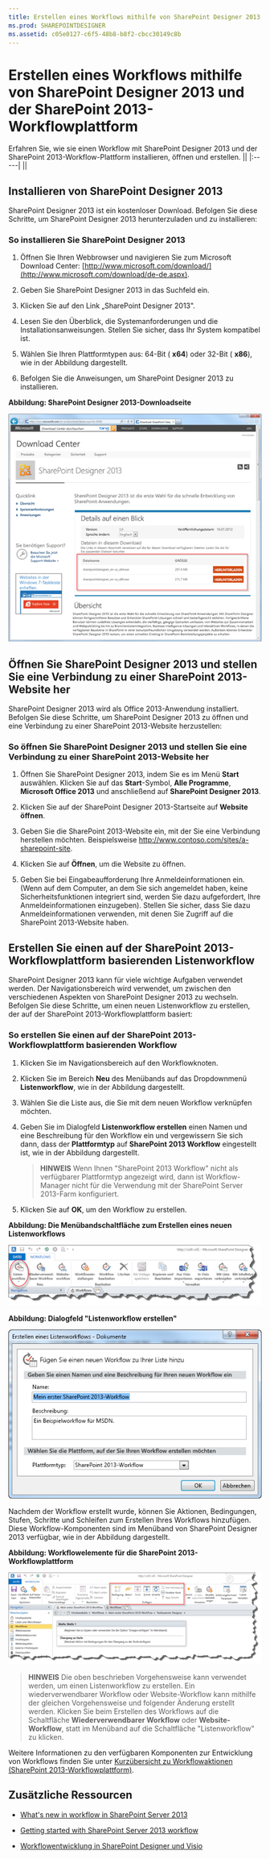 ```yaml
---
title: Erstellen eines Workflows mithilfe von SharePoint Designer 2013 und der SharePoint 2013-Workflowplattform
ms.prod: SHAREPOINTDESIGNER
ms.assetid: c05e0127-c6f5-48b8-b8f2-cbcc30149c8b
---
```



# Erstellen eines Workflows mithilfe von SharePoint Designer 2013 und der SharePoint 2013-Workflowplattform
Erfahren Sie, wie sie einen Workflow mit SharePoint Designer 2013 und der SharePoint 2013-Workflow-Plattform installieren, öffnen und erstellen. 
||
|:-----|
||
   

## Installieren von SharePoint Designer 2013
<a name="section1"> </a>

SharePoint Designer 2013 ist ein kostenloser Download. Befolgen Sie diese Schritte, um SharePoint Designer 2013 herunterzuladen und zu installieren: 
  
    
    

### So installieren Sie SharePoint Designer 2013


1. Öffnen Sie Ihren Webbrowser und navigieren Sie zum Microsoft Download Center:  [http://www.microsoft.com/download/](http://www.microsoft.com/download/de-de.aspx). 
    
  
2. Geben Sie SharePoint Designer 2013 in das Suchfeld ein.
    
  
3. Klicken Sie auf den Link „SharePoint Designer 2013". 
    
  
4. Lesen Sie den Überblick, die Systemanforderungen und die Installationsanweisungen. Stellen Sie sicher, dass Ihr System kompatibel ist. 
    
  
5. Wählen Sie Ihren Plattformtypen aus: 64-Bit ( **x64**) oder 32-Bit ( **x86**), wie in der Abbildung dargestellt. 
    
  
6. Befolgen Sie die Anweisungen, um SharePoint Designer 2013 zu installieren.
    
  

**Abbildung: SharePoint Designer 2013-Downloadseite**

  
    
    

  
    
    
![Die SharePoint Designer 2013-Downloadseite.](images/SPD15-install-connect-1.png)
  
    
    

  
    
    

  
    
    

## Öffnen Sie SharePoint Designer 2013 und stellen Sie eine Verbindung zu einer SharePoint 2013-Website her
<a name="section2"> </a>

SharePoint Designer 2013 wird als Office 2013-Anwendung installiert. Befolgen Sie diese Schritte, um SharePoint Designer 2013 zu öffnen und eine Verbindung zu einer SharePoint 2013-Website herzustellen: 
  
    
    

### So öffnen Sie SharePoint Designer 2013 und stellen Sie eine Verbindung zu einer SharePoint 2013-Website her


1. Öffnen Sie SharePoint Designer 2013, indem Sie es im Menü **Start** auswählen. Klicken Sie auf das **Start**-Symbol, **Alle Programme**, **Microsoft Office 2013** und anschließend auf **SharePoint Designer 2013**. 
    
  
2. Klicken Sie auf der SharePoint Designer 2013-Startseite auf **Website öffnen**.
    
  
3. Geben Sie die SharePoint 2013-Website ein, mit der Sie eine Verbindung herstellen möchten. Beispielsweise http://www.contoso.com/sites/a-sharepoint-site.
    
  
4. Klicken Sie auf **Öffnen**, um die Website zu öffnen.
    
  
5. Geben Sie bei Eingabeaufforderung Ihre Anmeldeinformationen ein. (Wenn auf dem Computer, an dem Sie sich angemeldet haben, keine Sicherheitsfunktionen integriert sind, werden Sie dazu aufgefordert, Ihre Anmeldeinformationen einzugeben). Stellen Sie sicher, dass Sie dazu Anmeldeinformationen verwenden, mit denen Sie Zugriff auf die SharePoint 2013-Website haben.
    
  

## Erstellen Sie einen auf der SharePoint 2013-Workflowplattform basierenden Listenworkflow
<a name="section3"> </a>

SharePoint Designer 2013 kann für viele wichtige Aufgaben verwendet werden. Der Navigationsbereich wird verwendet, um zwischen den verschiedenen Aspekten von SharePoint Designer 2013 zu wechseln. Befolgen Sie diese Schritte, um einen neuen Listenworkflow zu erstellen, der auf der SharePoint 2013-Workflowplattform basiert:
  
    
    

### So erstellen Sie einen auf der SharePoint 2013-Workflowplattform basierenden Workflow


1. Klicken Sie im Navigationsbereich auf den Workflowknoten.
    
  
2. Klicken Sie im Bereich **Neu** des Menübands auf das Dropdownmenü **Listenworkflow**, wie in der Abbildung dargestellt.
    
  
3. Wählen Sie die Liste aus, die Sie mit dem neuen Workflow verknüpfen möchten.
    
  
4. Geben Sie im Dialogfeld **Listenworkflow erstellen** einen Namen und eine Beschreibung für den Workflow ein und vergewissern Sie sich dann, dass der **Plattformtyp** auf **SharePoint 2013 Workflow** eingestellt ist, wie in der Abbildung dargestellt.
    
    > **HINWEIS**
      > Wenn Ihnen "SharePoint 2013 Workflow" nicht als verfügbarer Plattformtyp angezeigt wird, dann ist Workflow-Manager nicht für die Verwendung mit der SharePoint Server 2013-Farm konfiguriert. 
5. Klicken Sie auf **OK**, um den Workflow zu erstellen.
    
  

**Abbildung: Die Menübandschaltfläche zum Erstellen eines neuen Listenworkflows**

  
    
    

  
    
    
![SharePoint Designer 2013 - Neuer Listenworkflow](images/SPD15-install-connect-2.png)
  
    
    

  
    
    

  
    
    

**Abbildung: Dialogfeld "Listenworkflow erstellen"**

  
    
    

  
    
    
![Dialog für Workflowerstellung](images/SPD15-install-connect-3.png)
  
    
    

  
    
    

  
    
    
Nachdem der Workflow erstellt wurde, können Sie Aktionen, Bedingungen, Stufen, Schritte und Schleifen zum Erstellen Ihres Workflows hinzufügen. Diese Workflow-Komponenten sind im Menüband von SharePoint Designer 2013 verfügbar, wie in der Abbildung dargestellt. 
  
    
    

**Abbildung: Workflowelemente für die SharePoint 2013-Workflowplattform**

  
    
    

  
    
    
![Workflowelemente im Menüband.](images/SPD15-install-connect-4.png)
  
    
    

    
> **HINWEIS**
> Die oben beschrieben Vorgehensweise kann verwendet werden, um einen Listenworkflow zu erstellen. Ein wiederverwendbarer Workflow oder Website-Workflow kann mithilfe der gleichen Vorgehensweise und folgender Änderung erstellt werden. Klicken Sie beim Erstellen des Workflows auf die Schaltfläche **Wiederverwendbarer Workflow** oder **Website-Workflow**, statt im Menüband auf die Schaltfläche "Listenworkflow" zu klicken. 
  
    
    

Weitere Informationen zu den verfügbaren Komponenten zur Entwicklung von Workflows finden Sie unter  [Kurzübersicht zu Workflowaktionen (SharePoint 2013-Workflowplattform)](workflow-actions-quick-reference-sharepoint-2013-workflow-platform.md).
  
    
    

## Zusätzliche Ressourcen
<a name="bk_addresources"> </a>


-  [What's new in workflow in SharePoint Server 2013](http://msdn.microsoft.com/library/6ab8a28b-fa2f-4530-8b55-a7f663bf15ea.aspx)
    
  
-  [Getting started with SharePoint Server 2013 workflow](http://msdn.microsoft.com/library/cc73be76-a329-449f-90ab-86822b1c2ee8.aspx)
    
  
-  [Workflowentwicklung in SharePoint Designer und Visio](workflow-development-in-sharepoint-designer-and-visio.md)
    
  

  
    
    


